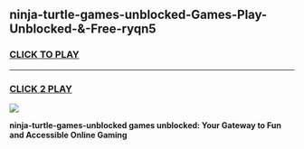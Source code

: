 
## ninja-turtle-games-unblocked-Games-Play-Unblocked-&-Free-ryqn5
<h3>
<a href="https://premium76.site?title=ninja-turtle-games-unblocked&ref=24A">CLICK TO PLAY</a></h3>
<hr>

<h3>
<a href="https://premium76.site?title=ninja-turtle-games-unblocked&ref=24A">CLICK 2 PLAY</a>
  
</h3>

<a href="https://premium76.site?title=ninja-turtle-games-unblocked&ref=24A"><img src="https://clearcache.store/games.png"></a>


**ninja-turtle-games-unblocked games unblocked: Your Gateway to Fun and Accessible Online Gaming**
